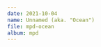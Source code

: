 ```yaml
---
date: 2021-10-04
name: Unnamed (aka. "Ocean")
file: mpd-ocean
album: mpd
---
```


<!-- After a prolonged period of no inspiration, I finally came up with this melody, replacing different failed melodies for the piece. Perhaps I'd do the same with this one, quite dissatisfied with the oboe part, but what followed was too deep and expressive to be left unheard. Also, the moment at 3:01 was totally not inspired by C418's "Strad". -->
